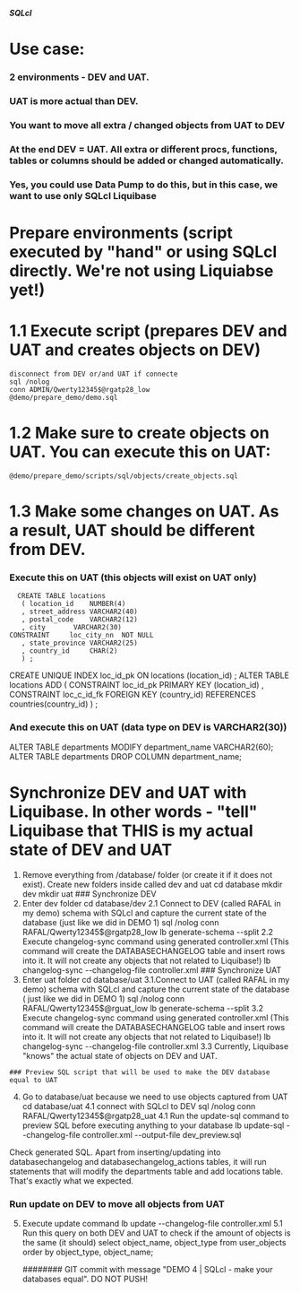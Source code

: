 ***SQLcl***
# Use case:
   ### 2 environments - DEV and UAT.
   ### UAT is more actual than DEV.
   ### You want to move all extra / changed objects from  UAT to DEV
   ### At the end DEV = UAT.  All extra or different procs, functions, tables or columns should be added or changed automatically.
   ### Yes, you could use Data Pump to do this, but in this case, we want to use only SQLcl Liquibase

# Prepare environments (script executed by "hand" or using SQLcl directly. We're not using Liquiabse yet!)
  # 1.1 Execute script (prepares DEV and UAT and creates objects on DEV)
    disconnect from DEV or/and UAT if connecte
    sql /nolog
    conn ADMIN/Qwerty12345$@rgatp28_low    
    @demo/prepare_demo/demo.sql
  #  1.2 Make sure to create objects on UAT. You can execute this on UAT:
    @demo/prepare_demo/scripts/sql/objects/create_objects.sql
  # 1.3 Make some changes on UAT. As a result, UAT should be different from DEV.
  ### Execute this on UAT (this objects will exist on UAT only)
      CREATE TABLE locations
       ( location_id    NUMBER(4)
       , street_address VARCHAR2(40)
       , postal_code    VARCHAR2(12)
       , city       VARCHAR2(30)
    CONSTRAINT     loc_city_nn  NOT NULL
       , state_province VARCHAR2(25)
       , country_id     CHAR(2)
       ) ;
   CREATE UNIQUE INDEX loc_id_pk
   ON locations (location_id) ;
   ALTER TABLE locations
   ADD ( CONSTRAINT loc_id_pk
               PRIMARY KEY (location_id)
       , CONSTRAINT loc_c_id_fk
               FOREIGN KEY (country_id)
              REFERENCES countries(country_id) 
       ) ;
  ### And execute this on UAT (data type on DEV is VARCHAR2(30))
 ALTER TABLE departments MODIFY department_name  VARCHAR2(60);
 ALTER TABLE departments DROP COLUMN  department_name;

  # Synchronize DEV and UAT with Liquibase. In other words - "tell" Liquibase that THIS is my actual state of DEV and UAT
  1. Remove everything from /database/ folder (or create it if it does not exist). Create new folders inside called dev and uat
    cd database
    mkdir dev
    mkdir uat
    ### Synchronize DEV
  2. Enter dev folder
    cd database/dev
  2.1 Connect to DEV (called RAFAL in my demo) schema with SQLcl and capture the current state of the database (just like we did in DEMO 1)
    sql /nolog
    conn RAFAL/Qwerty12345$@rgatp28_low
    lb generate-schema --split
  2.2 Execute changelog-sync command using generated controller.xml (This command will create the DATABASECHANGELOG table and insert rows into it. It will not create any objects that not related to Liquibase!)
    lb changelog-sync --changelog-file controller.xml
    ### Synchronize UAT
  3. Enter uat folder
    cd database/uat
  3.1.Connect to UAT (called RAFAL in my demo) schema with SQLcl and capture the current state of the database ( just like we did in DEMO 1)
    sql /nolog
    conn RAFAL/Qwerty12345$@rguat_low
    lb generate-schema --split
  3.2 Execute changelog-sync command using generated controller.xml (This command will create the DATABASECHANGELOG table and insert rows into it. It will not create any objects that not related to Liquibase!)
    lb changelog-sync --changelog-file controller.xml
  3.3 Currently, Liquibase "knows" the actual state of objects on DEV and UAT.

    ### Preview SQL script that will be used to make the DEV database equal to UAT
  4. Go to database/uat because we need to use objects captured from UAT
  cd database/uat
  4.1 connect with SQLcl to DEV
  sql /nolog
  conn RAFAL/Qwerty12345$@rgatp28_uat
  4.1 Run the update-sql command to preview SQL before executing anything to your database
  lb update-sql --changelog-file controller.xml --output-file dev_preview.sql
  
  Check generated SQL. Apart from inserting/updating into databasechangelog and databasechangelog_actions tables, it will run statements that will modify the departments table and add locations table. That's exactly what we expected.

  ### Run update on DEV to move all objects from UAT
  5. Execute update command
     lb update --changelog-file controller.xml
  5.1 Run this query on both DEV and UAT to check if the amount of objects is the same (it should)
    select object_name, 
     object_type
    from user_objects
    order by object_type, object_name;

      ######## GIT commit with message "DEMO 4 | SQLcl - make your databases equal". DO NOT PUSH!


